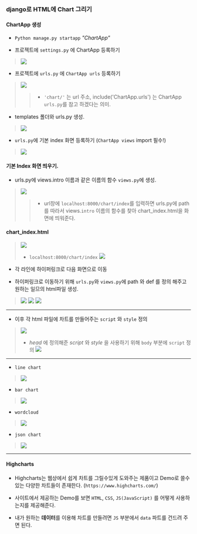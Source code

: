 ### django로 HTML에 Chart 그리기
#### ChartApp 생성
- `Python manage.py startapp` _"ChartApp"_

- 프로젝트에 `settings.py` 에 ChartApp 등록하기
>   ![](pictures/2020-09-24-13-52-49.png)

- 프로젝트에 `urls.py` 에 `ChartApp urls` 등록하기
>   ![](pictures/2020-09-24-13-55-02.png)
>> - `'chart/'` 는 url 주소, include('ChartApp.urls') 는 ChartApp `urls.py`를 참고 하겠다는 의미.

- templates 폴더와 urls.py 생성.
>   ![](pictures/2020-09-24-13-58-14.png)

- `urls.py`에 기본 index 화면 등록하기 (`ChartApp views` import 필수!)
>   ![](pictures/2020-09-24-14-00-04.png)

#### 기본 Index 화면 띄우기.
- urls.py에 views.intro 이름과 같은 이름의 함수 `views.py`에 생성.
>   ![](pictures/2020-09-24-14-02-20.png)
>> - url창에 `localhost:8000/chart/index`를 입력하면 urls.py에 path를 따라서 views.`intro` 이름의 함수를 찾아 chart_index.html을 화면에 띄워준다.

#### chart_index.html
>   ![](pictures/2020-09-24-16-09-37.png)
> - `localhost:8000/chart/index`
>   ![](pictures/2020-09-24-16-10-12.png)

- 각 라인에 하이퍼링크로 다음 화면으로 이동

- 하이퍼링크로 이동하기 위해 `urls.py`와 `views.py`에 path 와 def 를 정의 해주고 원하는 일므의 html파일 생성.
>   ![](pictures/2020-09-24-16-13-59.png)
>![](pictures/2020-09-24-16-14-30.png)
>   ![](pictures/2020-09-24-16-13-24.png)
---
- 이후 각 html 파일에 차트를 만들어주는 `script` 와 `style` 정의 

>   ![](pictures/2020-09-24-16-21-45.png)
> - _head_ 에 정의해준 _script_ 와 _style_ 을 사용하기 위해 `body` 부분에 `script` 정의
>   ![](pictures/2020-09-24-16-20-54.png)
---
- `line chart`
>   ![](pictures/2020-09-24-16-24-04.png)

- `bar chart`
>   ![](pictures/2020-09-24-16-24-40.png)

- `wordcloud`
> ![](pictures/2020-09-24-16-31-05.png)

- `json chart`
>   ![](pictures/2020-09-24-16-32-16.png)
---
#### Highcharts
- Highcharts는 웹상에서 쉽게 차트를 그릴수있게 도와주는 제품이고 Demo로 쓸수있는 다양한 차트들이 존재한다. (`https://www.highcharts.com/`)

- 사이트에서 제공하는 Demo를 보면 `HTML`, `CSS`, `JS(JavaScript)` 를 어떻게 사용하는지를 제공해준다.

- 내가 원하는 **데이터**를 이용해 차트를 만들려면 `JS` 부분에서 `data` 파트를 건드려 주면 된다.